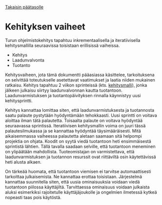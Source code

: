 [Takaisin päätasolle](./README.md)

# Kehityksen vaiheet

Turun ohjelmistokehitys tapahtuu inkrementaalisella ja iteratiivisella kehitysmallilla
seuraavissa toisistaan erillisissä vaiheissa.

 * Kehitys
 * Laadunvalvonta
 * Tuotanto

Kehitysvaiheen, jota tämä dokumentti pääasiassa käsittelee, tarkoituksena on
selvittää toteutukselle asetettavat vaatimukset ja laatia niiden mukainen
ratkaisu. Kehitys tapahtuu 2 viikon sprinteissä
(kts. [kehitysmalli](./projektinhallintamalli.md)), jonka jälkeen julkaisu
siirtyy laadunvalvonnan kautta tuotantoon. Laadunvarmistuksen ja
tuotantopäivityksen rinnalla käynnistyy uusi kehitysprintti.

Kehitys kannattaa lomittaa siten, että laadunvarmistuksesta ja tuotannosta saatu
palaute pystytään hyödyntämään tehokkaasti. Uusi sprintti on voitava aloittaa
ilman tätä palautetta. Toisaalta palaute on voitava hyödyntää seuraavassa
sprintissä. Iteratiivisen kehitysmallin voima on juuri tässä palautesilmukassa
ja se kannattaa hyödyntää täysimääräisesti. Mitä aikaisemmassa vaiheessa
palautetta aletaan saamaan sitä helpompi projektia on ohjata. Koodit on syytä
viedä tuotantoon heti ensimmäisestä sprintistä lähtien. Tällä tavalla saadaan
selville, että tuotantoon meneminen on ylipäätään mahdollista. Tuoteomistajan on
varmistettava, että laadunvarmistuksen ja tuotannon resurssit ovat riittäviltä
osin käytettävissä heti alusta alkaen.

On tärkeää huomata, että tuotantoon viemisen ei tarvitse automaattisesti
tarkoittaa julkaisemista. Ne kannattaa erottaa toisistaan. Järjestelmä
kannattaa suunnitella siten, että uusia ominaisuuksia voidaan viedä tuotantoon
piilossa käyttäjiltä. Tarvittaessa ominaisuus voidaan julkaista aluksi
esimerkiksi rajoitetulle käyttäjäjoukolle ja ongelmien ilmetessä kytkeä nopeasti
taas pois käytöstä.


